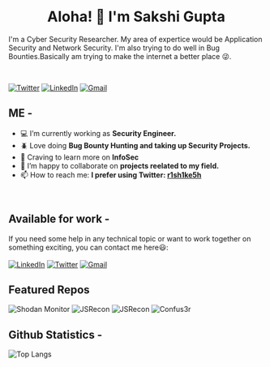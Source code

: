<br>
<br>
<h1 align="center">Aloha! 👋 I'm Sakshi Gupta </h1>


<p aligh="left">I'm a Cyber Security Researcher. My area of expertice would be Application Security and Network Security. I'm also trying to do well in Bug Bounties.Basically am trying to make the internet a better place 😜.</p>

<br>

[![Twitter](https://img.shields.io/static/v1?style=for-the-badge&logo=twitter&label=Twitter&message=R1SH1KE5H&color=blue)](https://twitter.com/r1sh1ke5h)
[![LinkedIn](https://img.shields.io/static/v1?style=for-the-badge&logo=linkedin&label=LinkedIn&message=Rishikesh-J&color=blue)](https://www.linkedin.com/in/rishikesh-j/)
[![Gmail](https://img.shields.io/static/v1?style=for-the-badge&logo=gmail&label=Gmail&message=rishikeshmits@gmail.com&color=red)](mailto:rishikeshmits@gmail.com)


## ME -

- 💻 I’m currently working as **Security Engineer.**
- 🪲 Love doing **Bug Bounty Hunting and taking up Security Projects.**
- 📜 Craving to learn more on **InfoSec**
- 👐 I’m happy to collaborate on **projects reelated to my field.**
- 📫 How to reach me: **I prefer using Twitter: <a href='https://twitter.com/r1sh1ke5h'>r1sh1ke5h</a>**

<br>

## Available for work -
If you need some help in any technical topic or want to work together on something exciting, you can contact me here😃:
<br>
<br>
[![LinkedIn](https://img.shields.io/static/v1?style=for-the-badge&logo=linkedin&label=LinkedIn&message=Rishikesh-J&color=blue)](https://www.linkedin.com/in/rishikesh-j/)
[![Twitter](https://img.shields.io/static/v1?style=for-the-badge&logo=twitter&label=Twitter&message=R1SH1KE5H&color=blue)](https://twitter.com/r1sh1ke5h)
[![Gmail](https://img.shields.io/static/v1?style=for-the-badge&logo=gmail&label=Gmail&message=rishikeshmits@gmail.com&color=red)](mailto:rishikeshmits@gmail.com)

## Featured Repos

![Shodan Monitor](https://github-readme-stats.vercel.app/api/pin/?username=rishikesh-j&repo=Shodan-Monitor&theme=vue-dark)
![JSRecon](https://github-readme-stats.vercel.app/api/pin/?username=rishikesh-j&repo=JSRecon&theme=vue-dark)
![JSRecon](https://github-readme-stats.vercel.app/api/pin/?username=rishikesh-j&repo=DS_Store-Reader&theme=vue-dark)
![Confus3r](https://github-readme-stats.vercel.app/api/pin/?username=rishikesh-j&repo=Confus3r&theme=vue-dark)

## Github Statistics -

<!-- ![GitHub stats](https://github-readme-stats.vercel.app/api?username=rishikesh-j&show_icons=true&theme=vue-dark&count_private=true) -->
![Top Langs](https://github-readme-stats.vercel.app/api/top-langs/?username=rishikesh-j&count_private=true&theme=vue-dark&layout=compact)

<!--
**rishikesh-j/rishikesh-j** is a ✨ _special_ ✨ repository because its `README.md` (this file) appears on your GitHub profile.

Here are some ideas to get you started:

- 🔭 I’m currently working on ...
- 🌱 I’m currently learning ...
- 👯 I’m looking to collaborate on ...
- 🤔 I’m looking for help with ...
- 💬 Ask me about ...
- 📫 How to reach me: ...
- 😄 Pronouns: ...
- ⚡ Fun fact: ...
-->
